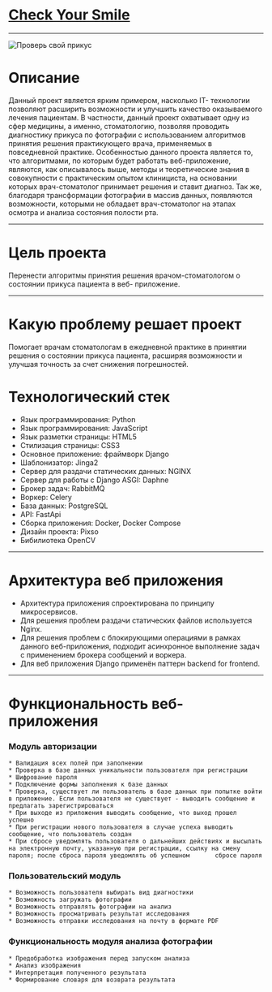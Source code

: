 # [Check Your Smile](http://91.186.198.225 "проверь свой прикус")
____
![Проверь свой прикус](https://b-stom.ru/upload/articles/111.jpg)

# Описание
Данный проект является ярким примером, насколько IT- технологии позволяют расширить возможности и улучшить качество оказываемого лечения пациентам. В частности, данный проект охватывает одну из сфер медицины, а именно, стоматологию, позволяя проводить диагностику прикуса по фотографии с использованием алгоритмов принятия решения практикующего врача,  применяемых в  повседневной практике. Особенностью данного проекта является то, что алгоритмами, по которым будет работать веб-приложение, являются, как описывалось выше, методы и теоретические знания в совокупности с практическим  опытом клинициста, на основании которых врач-стоматолог принимает решения и ставит диагноз. Так же, благодаря трансформации фотографии в массив данных, появляются возможности, которыми не обладает врач-стоматолог на  этапах осмотра и анализа состояния полости рта. 
___
# Цель проекта
Перенести алгоритмы принятия решения врачом-стоматологом о состоянии прикуса пациента в веб- приложение.
___
# Какую проблему решает проект 
Помогает врачам стоматологам в ежедневной практике в принятии решения о состоянии прикуса пациента, расширяя возможности и улучшая точность за счет снижения погрешностей.
# Технологический стек
* Язык программирования: Python
* Язык программирования: JavaScript
* Язык разметки страницы: HTML5
* Стилизация страницы: CSS3
* Основное приложение: фраймворк Django
* Шаблонизатор: Jinga2
* Сервер для раздачи статических данных: NGINX
* Сервер для работы с Django ASGI: Daphne
* Брокер задач: RabbitMQ
* Воркер: Celery
* База данных: PostgreSQL
* API: FastApi
* Сборка приложения: Docker, Docker Compose
* Дизайн проекта: Pixso
* Бибилиотека OpenCV
___
# Архитектура веб приложения
* Архитектура приложения  спроектирована по принципу микросервисов.
* Для решения проблем раздачи статических файлов используется Nginx.
* Для решения проблем с блокирующими операциями в рамках данного веб-приложения, подходит асинхронное выполнение задач с применением брокера сообщений и воркера.
* Для веб приложения Django  применён паттерн backend for frontend.
___
# Функциональность веб-приложения
### Модуль авторизации
    * Валидация всех полей при заполнении
    * Проверка в базе данных уникальности пользователя при регистрации
    * Шифрование пароля
    * Подключение формы заполнения к базе данных
    * Проверка, существует ли пользователь в базе данных при попытке войти в приложение. Если пользователя не существует - выводить сообщение и предлагать зарегистрироваться
    * При выходе из приложения выводить сообщение, что выход прошел успешно
    * При регистрации нового пользователя в случае успеха выводить сообщение, что пользователь создан
    * При сбросе уведомлять пользователя о дальнейших действиях и высылать на электронную почту, указанную при регистрации, ссылку на смену пароля; после сброса пароля уведомлять об успешном       сбросе пароля
### Пользовательский модуль
    * Возможность пользователя выбирать вид диагностики
    * Возможность загружать фотографии 
    * Возможность отправлять фотографии на анализ 
    * Возможность просматривать результат исследования
    * Возможность отправки исследования на почту в формате PDF
### Функциональность модуля анализа фотографии
    * Предобработка изображения перед запуском анализа
    * Анализ изображения 
    * Интерпретация полученного результата
    * Формирование словаря для возврата результата

 

